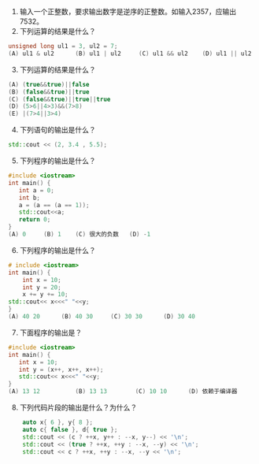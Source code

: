 1.	输入一个正整数，要求输出数字是逆序的正整数。如输入2357，应输出7532。
2. 下列运算的结果是什么？
```cpp
unsigned long ul1 = 3, ul2 = 7;
(A) ul1 & ul2      (B) ul1 | ul2     (C) ul1 && ul2    (D) ul1 || ul2
```
3. 下列运算的结果是什么？

```cpp
(A) (true&&true)||false
(B) (false&&true)||true
(C) (false&&true)||true||true
(D) (5>6||4>3)&&(7>8)
(E) |(7>4||3>4)
```

4. 下列语句的输出是什么？
```cpp
std::cout << (2, 3.4 , 5.5);
```

5. 下列程序的输出是什么？
```cpp
#include <iostream> 
int main() { 
   int a = 0; 
   int b; 
   a = (a == (a == 1)); 
   std::cout<<a; 
   return 0; 
} 
(A) 0     (B) 1    (C) 很大的负数   (D) -1
```
6. 下列程序的输出是什么？
```cpp
# include <iostream> 
int main() { 
    int x = 10; 
    int y = 20; 
    x += y += 10; 
std::cout<< x<<<" "<<y;
} 
(A) 40 20      (B) 40 30     (C) 30 30      (D) 30 40
```

7. 下面程序的输出是？
```cpp
#include <iostream> 
int main() { 
   int x = 10; 
   int y = (x++, x++, x++); 
   std::cout<< x<<<" "<<y; 
} 
(A) 13 12          (B) 13 13        (C) 10 10      (D) 依赖于编译器
```

8. 下列代码片段的输出是什么？为什么？
```cpp
	auto x{ 6 }, y{ 8 };
	auto c{ false }, d{ true };
	std::cout << (c ? ++x, y++ : --x, y--) << '\n';
	std::cout << (true ? ++x, ++y : --x, --y) << '\n';
	std::cout << c ? ++x, ++y : --x, --y << '\n';
```





